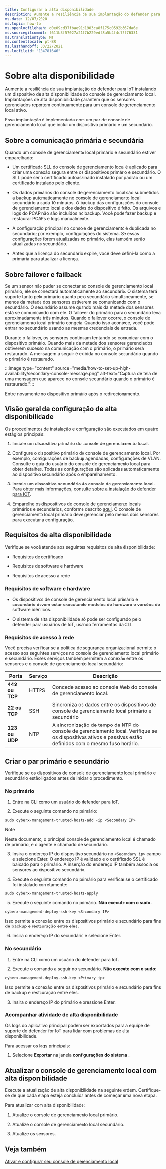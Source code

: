 ```yaml
---
title: Configurar a alta disponibilidade
description: Aumente a resiliência de sua implantação do defender para IoT instalando um dispositivo de alta disponibilidade do console de gerenciamento local. Implantações de alta disponibilidade garantem que os sensores gerenciados reportem continuamente para um console de gerenciamento local ativo.
ms.date: 12/07/2020
ms.topic: how-to
ms.openlocfilehash: d0e09cd37fbae91d1903ca8f175c0592b567da6e
ms.sourcegitcommit: f611b3f57027a21f7b229edf8a5b4f4c75f76331
ms.translationtype: MT
ms.contentlocale: pt-BR
ms.lasthandoff: 03/22/2021
ms.locfileid: "104781646"
---
```

# <a name="about-high-availability"></a>Sobre alta disponibilidade

Aumente a resiliência de sua implantação do defender para IoT instalando um dispositivo de alta disponibilidade do console de gerenciamento local. Implantações de alta disponibilidade garantem que os sensores gerenciados reportem continuamente para um console de gerenciamento local ativo.

Essa implantação é implementada com um par de console de gerenciamento local que inclui um dispositivo primário e um secundário.

## <a name="about-primary-and-secondary-communication"></a>Sobre a comunicação primária e secundária

Quando um console de gerenciamento local primário e secundário estiver emparelhado:

- Um certificado SLL do console de gerenciamento local é aplicado para criar uma conexão segura entre os dispositivos primário e secundário. O SLL pode ser o certificado autoassinado instalado por padrão ou um certificado instalado pelo cliente.

- Os dados primários do console de gerenciamento local são submetidos a backup automaticamente no console de gerenciamento local secundário a cada 10 minutos. O backup das configurações do console de gerenciamento local e dos dados do dispositivo é feito. Os arquivos e logs do PCAP não são incluídos no backup. Você pode fazer backup e restaurar PCAPs e logs manualmente.

- A configuração principal no console de gerenciamento é duplicada no secundário; por exemplo, configurações do sistema. Se essas configurações forem atualizadas no primário, elas também serão atualizadas no secundário.

- Antes que a licença do secundário expire, você deve defini-la como a primária para atualizar a licença.

## <a name="about-failover-and-failback"></a>Sobre failover e failback

Se um sensor não puder se conectar ao console de gerenciamento local primário, ele se conectará automaticamente ao secundário. O sistema terá suporte tanto pelo primário quanto pelo secundário simultaneamente, se menos da metade dos sensores estiverem se comunicando com o secundário. O secundário assume quando mais da metade dos sensores está se comunicando com ele. O failover do primário para o secundário leva aproximadamente três minutos. Quando o failover ocorre, o console de gerenciamento local primário congela. Quando isso acontece, você pode entrar no secundário usando as mesmas credenciais de entrada.

Durante o failover, os sensores continuam tentando se comunicar com o dispositivo primário. Quando mais da metade dos sensores gerenciados obtiverem sucesso na comunicação com o primário, o primário será restaurado. A mensagem a seguir é exibida no console secundário quando o primário é restaurado.

:::image type="content" source="media/how-to-set-up-high-availability/secondary-console-message.png" alt-text="Captura de tela de uma mensagem que aparece no console secundário quando o primário é restaurado.":::

Entre novamente no dispositivo primário após o redirecionamento.

## <a name="high-availability-setup-overview"></a>Visão geral da configuração de alta disponibilidade

Os procedimentos de instalação e configuração são executados em quatro estágios principais:

1. Instale um dispositivo primário do console de gerenciamento local. 

2. Configure o dispositivo primário do console de gerenciamento local. Por exemplo, configurações de backup agendadas, configurações de VLAN. Consulte o guia do usuário do console de gerenciamento local para obter detalhes. Todas as configurações são aplicadas automaticamente ao dispositivo secundário após o emparelhamento.

3. Instale um dispositivo secundário do console de gerenciamento local. Para obter mais informações, consulte [sobre a instalação do defender para IOT](how-to-install-software.md).

4. Emparelhe os dispositivos de console de gerenciamento locais primários e secundários, conforme descrito [aqui](https://infrascale.secure.force.com/pkb/articles/Support_Article/How-to-access-your-Appliance-Management-Console). O console de gerenciamento local primário deve gerenciar pelo menos dois sensores para executar a configuração.

## <a name="high-availability-requirements"></a>Requisitos de alta disponibilidade

Verifique se você atende aos seguintes requisitos de alta disponibilidade:

- Requisitos de certificado

- Requisitos de software e hardware

- Requisitos de acesso à rede

### <a name="software-and-hardware-requirements"></a>Requisitos de software e hardware

- Os dispositivos de console de gerenciamento local primário e secundário devem estar executando modelos de hardware e versões de software idênticos.

- O sistema de alta disponibilidade só pode ser configurado pelo defender para usuários de IoT, usando ferramentas da CLI.

### <a name="network-access-requirements"></a>Requisitos de acesso à rede

Você precisa verificar se a política de segurança organizacional permite o acesso aos seguintes serviços no console de gerenciamento local primário e secundário. Esses serviços também permitem a conexão entre os sensores e o console de gerenciamento local secundário:

|Porta|Serviço|Descrição|
|----|-------|-----------|
|**443 ou TCP**|HTTPS|Concede acesso ao console Web do console de gerenciamento local.|
|**22 ou TCP**|SSH|Sincroniza os dados entre os dispositivos de console de gerenciamento local primário e secundário|
|**123 ou UDP**|NTP| A sincronização de tempo de NTP do console de gerenciamento local. Verifique se os dispositivos ativos e passivos estão definidos com o mesmo fuso horário.|

## <a name="create-the-primary-and-secondary-pair"></a>Criar o par primário e secundário

Verifique se os dispositivos de console de gerenciamento local primário e secundário estão ligados antes de iniciar o procedimento.  

### <a name="on-the-primary"></a>No primário

1. Entre na CLI como um usuário do defender para IoT.

2. Execute o seguinte comando no primário:

```azurecli-interactive
sudo cyberx-management-trusted-hosts-add -ip <Secondary IP>
```

>[!NOTE]
>Neste documento, o principal console de gerenciamento local é chamado de primário, e o agente é chamado de secundário.

3. Insira o endereço IP do dispositivo secundário no ```<Secondary ip>``` campo e selecione Enter. O endereço IP é validado e o certificado SSL é baixado para o primário. A inserção do endereço IP também associa os sensores ao dispositivo secundário.

4. Execute o seguinte comando no primário para verificar se o certificado foi instalado corretamente:

```azurecli-interactive
sudo cyberx-management-trusted-hosts-apply
```

5. Execute o seguinte comando no primário. **Não execute com o sudo.**

```azurecli-interactive
cyberx-management-deploy-ssh-key <Secondary IP>
```

Isso permite a conexão entre os dispositivos primário e secundário para fins de backup e restauração entre eles.

6. Insira o endereço IP do secundário e selecione Enter.

### <a name="on-the-secondary"></a>No secundário

1. Entre na CLI como um usuário do defender para IoT.

2. Execute o comando a seguir no secundário. **Não execute com o sudo**:

```azurecli-interactive
cyberx-management-deploy-ssh-key <Primary ip>
```

Isso permite a conexão entre os dispositivos primário e secundário para fins de backup e restauração entre eles.

3. Insira o endereço IP do primário e pressione Enter.

### <a name="track-high-availability-activity"></a>Acompanhar atividade de alta disponibilidade

Os logs do aplicativo principal podem ser exportados para a equipe de suporte do defender for IoT para lidar com problemas de alta disponibilidade.  

Para acessar os logs principais:

1. Selecione **Exportar** na janela **configurações do sistema** .

## <a name="update-the-on-premises-management-console-with-high-availability"></a>Atualizar o console de gerenciamento local com alta disponibilidade

Execute a atualização de alta disponibilidade na seguinte ordem. Certifique-se de que cada etapa esteja concluída antes de começar uma nova etapa.

Para atualizar com alta disponibilidade:

1. Atualize o console de gerenciamento local primário.

2. Atualize o console de gerenciamento local secundário.

3. Atualize os sensores.

## <a name="see-also"></a>Veja também

[Ativar e configurar seu console de gerenciamento local](how-to-activate-and-set-up-your-on-premises-management-console.md)